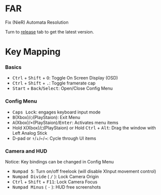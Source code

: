 # FAR
Fix (NieR) Automata Resolution

Turn to [release](https://github.com/Kaldaien/FAR/releases) tab to get the latest version.

# Key Mapping
### Basics
- <kbd>Ctrl</kbd> + <kbd>Shift</kbd> + <kbd>O</kbd>: Toggle On Screen Display (OSD)
- <kbd>Ctrl</kbd> + <kbd>Shift</kbd> + <kbd>.</kbd>: Toggle framerate cap
- <kbd>Start</kbd> + <kbd>Back</kbd>/<kbd>Select</kbd>: Open/Close Config Menu

### Config Menu
- <kbd>Caps Lock</kbd>: engages keyboard input mode
- <kbd>B</kbd>(Xbox)/<kbd>○</kbd>(PlayStaion): Exit Menu
- <kbd>A</kbd>(Xbox)/<kbd>×</kbd>(PlayStaion)/<kbd>Enter</kbd>: Activates menu items
- Hold <kbd>X</kbd>(Xbox)/<kbd>□</kbd>(PlayStaion) or Hold <kbd>Ctrl</kbd> + <kbd>Alt</kbd>: Drag the window with Left Analog Stick
- D-pad or <kbd>↑</kbd>/<kbd>↓</kbd>/<kbd>←</kbd>/<kbd>→</kbd>: Cycle through UI items

### Camera and HUD
Notice: Key bindings can be changed in Config Menu
- <kbd>Numpad 5</kbd>: Turn on/off freelook (will disable XInput movement control)
- <kbd>Numpad Divide</kbd> ( <kbd>/</kbd> ): Lock Camera Origin
- <kbd>Ctrl</kbd> + <kbd>Shift</kbd> + <kbd>F11</kbd>: Lock Camera Focus
- <kbd>Numpad Minus</kbd> ( <kbd>-</kbd> ): HUD free screenshots
